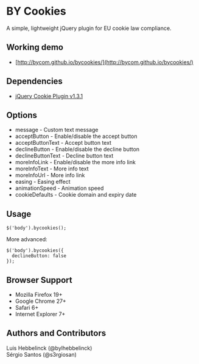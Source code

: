 # BY Cookies
A simple, lightweight jQuery plugin for EU cookie law compliance.

## Working demo
* [http://bycom.github.io/bycookies/](http://bycom.github.io/bycookies/)

## Dependencies
* [jQuery Cookie Plugin v1.3.1](https://github.com/carhartl/jquery-cookie)

## Options
* message - Custom text message
* acceptButton - Enable/disable the accept button
* acceptButtonText - Accept button text
* declineButton - Enable/disable the decline button
* declineButtonText - Decline button text
* moreInfoLink - Enable/disable the more info link
* moreInfoText - More info text
* moreInfoUrl - More info link
* easing - Easing effect
* animationSpeed - Animation speed
* cookieDefaults - Cookie domain and expiry date

## Usage
```
$('body').bycookies();
```

More advanced:
```
$('body').bycookies({ 
  declineButton: false 
});
```

## Browser Support
* Mozilla Firefox 19+
* Google Chrome 27+
* Safari 6+
* Internet Explorer 7+

## Authors and Contributors
Luis Hebbelinck (@bylhebbelinck)  
Sérgio Santos (@s3rgiosan)
